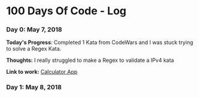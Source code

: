 # 100 Days Of Code - Log

### Day 0: May 7, 2018 

**Today's Progress**: Completed 1 Kata from CodeWars and I was stuck trying to solve a Regex Kata.

**Thoughts:** I really struggled to make a Regex to validate a IPv4 kata

**Link to work:** [Calculator App](http://www.example.com)

### Day 1: May 8, 2018

